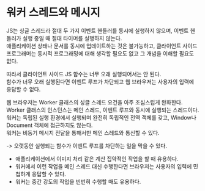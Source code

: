 # 워커 스레드와 메시지

JS는 싱글 스레드라 절대 두 가지 이벤트 핸들러를 동시에 실행하지 않으며, 이벤트 핸들러가 실행 중일 때 절대 타이머를 실행하지 않는다.  
애플리케이션 상태나 문서를 동시에 업데이트하는 것은 불가능하고, 클라이언트 사이드 프로그래머는 동시적 프로그래밍에 대해 생각할 필요도 없고 그 개념을 이해할 필요도 없다.

따라서 클라이언트 사이드 JS 함수는 너무 오래 실행되어서는 안 된다.  
함수가 너무 오래 실행된다면 이벤트 루프가 차단되고 웹 브라우저는 사용자의 입력에 응답할 수 없다.

웹 브라우저는 Worker 클래스의 싱글 스레드 요건을 아주 조심스럽게 완화한다.
Worker 클래스의 인스턴스는 메인 스레드, 이벤트 루프와 동시에 실행되는 스레드이다.  
워커는 독립된 실행 환경에서 실행되며 완전히 독립적인 전역 객체를 갖고, Window나 Document 객체에 접근하지도 않는다.  
워커는 비동기 메시지 전달을 통해서만 메인 스레드와 통신할 수 있다.

-> 오랫동안 실행되는 함수가 이벤트 루프를 차단하는 일을 막을 수 있다.

- 애플리케이션에서 이미지 처리 같은 계산 집약적인 작업을 할 때 유용하다.
- 워커에서 이런 작업을 메인 스레드 대신 수행한다면 브라우저는 사용자의 입력에 민첩하게 응답할 수 있다.
- 워커는 중간 강도의 작업을 빈번히 수행할 때도 유용하다.
